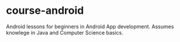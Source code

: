 # course-android
Android lessons for beginners in Android App development. Assumes knowlege in Java and Computer Science basics. 
